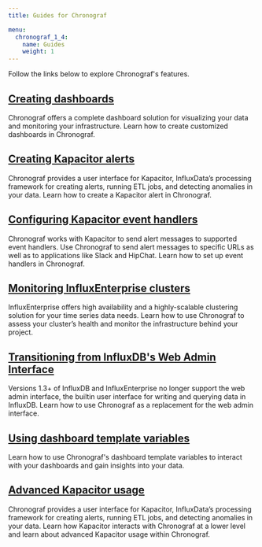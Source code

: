 ```yaml
---
title: Guides for Chronograf

menu:
  chronograf_1_4:
    name: Guides
    weight: 1
---
```


Follow the links below to explore Chronograf's features.

## [Creating dashboards](/chronograf/v1.4/guides/create-a-dashboard/)
Chronograf offers a complete dashboard solution for visualizing your data and monitoring your infrastructure.
Learn how to create customized dashboards in Chronograf.

## [Creating Kapacitor alerts](/chronograf/v1.4/guides/create-a-kapacitor-alert/)
Chronograf provides a user interface for Kapacitor, InfluxData’s processing framework for creating alerts, running ETL jobs, and detecting anomalies in your data.
Learn how to create a Kapacitor alert in Chronograf.

## [Configuring Kapacitor event handlers](/chronograf/v1.4/guides/configure-kapacitor-event-handlers/)
Chronograf works with Kapacitor to send alert messages to supported event handlers.
Use Chronograf to send alert messages to specific URLs as well as to applications like Slack and HipChat.
Learn how to set up event handlers in Chronograf.

## [Monitoring InfluxEnterprise clusters](/chronograf/v1.4/guides/monitoring-influxenterprise-clusters/)
InfluxEnterprise offers high availability and a highly-scalable clustering solution for your time series data needs.
Learn how to use Chronograf to assess your cluster’s health and monitor the infrastructure behind your project.

## [Transitioning from InfluxDB's Web Admin Interface](/chronograf/v1.4/guides/transition-web-admin-interface/)
Versions 1.3+ of InfluxDB and InfluxEnterprise no longer support the web admin interface, the builtin user interface for writing and querying data in InfluxDB.
Learn how to use Chronograf as a replacement for the web admin interface.

## [Using dashboard template variables](/chronograf/v1.4/guides/dashboard-template-variables/)
Learn how to use Chronograf's dashboard template variables to interact with your dashboards and gain insights into your data.

## [Advanced Kapacitor usage](/chronograf/v1.4/guides/advanced-kapacitor/)
Chronograf provides a user interface for Kapacitor, InfluxData’s processing framework for creating alerts, running ETL jobs, and detecting anomalies in your data.
Learn how Kapacitor interacts with Chronograf at a lower level and learn about advanced Kapacitor usage within Chronograf.
